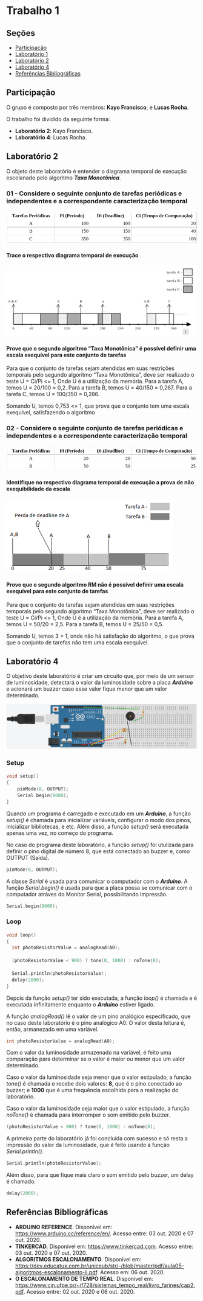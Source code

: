 # Trabalho 1

## Seções

- [Participação](#participação)
- [Laboratório 1](#laboratório-1)
- [Laboratório 2](#laboratório-2)
- [Laboratório 4](#laboratório-4)
- [Referências Bibliográficas](#referências-bibliográficas)

## Participação

O grupo é composto por três membros: **Kayo Francisco**, e **Lucas Rocha**.

O trabalho foi dividido da seguinte forma:

- **Laboratório 2**: Kayo Francisco.
- **Laboratório 4**: Lucas Rocha.

## Laboratório 2

O objeto deste laboratório é entender o diagrama temporal de execução escolanado pelo algoritmo ***Taxa Monotônica***.

### 01 - Considere o seguinte conjunto de tarefas periódicas e independentes e a correspondente caracterização temporal
![screenshot of arduino board](/laboratorio-2/tabela1.png)

#### Trace o respectivo diagrama temporal de execução
![screenshot of arduino board](/laboratorio-2/diagrama1.png)


#### Prove que o segundo algoritmo “Taxa Monotônica” é possível definir uma escala exequível para este conjunto de tarefas

Para que o conjunto de tarefas sejam atendidas em suas restrições temporais pelo segundo algoritmo “Taxa Monotônica”, deve ser realizado o teste  U = Ci/Pi <= 1, Onde U é a utilização da memória.
Para a tarefa A, temos U = 20/100 = 0,2.
Para a tarefa B, temos U = 40/150 = 0,267.
Para a tarefa C, temos U = 100/350 = 0,286.

Somando U, temos 0,753 <= 1, que prova que o conjunto tem uma escala exequível, satisfazendo o algoritmo


### 02 - Considere o seguinte conjunto de tarefas periódicas e independentes e a correspondente caracterização temporal

![screenshot of arduino board](/laboratorio-2/tabela2.png)

#### Identifique no respectivo diagrama temporal de execução a prova de não exequibilidade da escala

![screenshot of arduino board](/laboratorio-2/diagrama2.png)


#### Prove que o segundo algoritmo RM não é possível definir uma escala exequível para este conjunto de tarefas

Para que o conjunto de tarefas sejam atendidas em suas restrições temporais pelo segundo algoritmo “Taxa Monotônica”, deve ser realizado o teste  U = Ci/Pi <= 1, Onde U é a utilização da memória.
Para a tarefa A, temos U = 50/20 = 2,5.
Para a tarefa B, temos U = 25/50 = 0,5.

Somando U, temos 3 > 1, onde não há satisfação do algoritmo, o que prova que o conjunto de tarefas não tem uma escala exequível.

## Laboratório 4

O objetivo deste laboratório é criar um circuito que, por meio de um sensor de luminosidade, detectará o valor da luminosidade sobre a placa ***Arduino*** e acionará um buzzer caso esse valor fique menor que um valor determinado.

![screenshot of arduino board](/laboratorio-4/exercicio-1.png)

### Setup

~~~c
void setup()
{
    pinMode(8, OUTPUT);
    Serial.begin(9600);
}
~~~

Quando um programa é carregado e executado em um ***Arduino***, a função *setup()* é chamada para inicializar variáveis, configurar o modo dos pinos, inicializar bibliotecas, e etc. Além disso, a função *setup()* será executada apenas uma vez, no começo do programa.

No caso do programa deste laboratório, a função *setup()* foi utulizada para definir o pino digital de número 8, que está conectado ao buzzer e, como OUTPUT (Saída).

~~~c
pinMode(8, OUTPUT);
~~~

A classe *Serial* é usada para comunicar o computador com o ***Arduino***. A função *Serial.begin()* é usada para que a placa possa se comunicar com o computador atráves do Monitor Serial, possibilitando impressão.

~~~c
Serial.begin(9600);
~~~

### Loop

~~~c
void loop()
{
  int photoResistorValue = analogRead(A0);
  
  (photoResistorValue < 900) ? tone(8, 1000) : noTone(8);
  
  Serial.println(photoResistorValue);
  delay(2000);
}
~~~

Depois da função *setup()* ter sido executada, a função *loop()* é chamada e é executada infinitamente enquanto o ***Arduino*** estiver ligado.

A função *analogRead()* lê o valor de um pino analógico especificado, que no caso deste laboratório é o pino analógico A0. O valor desta leitura é, então, armanezado em uma variável.

~~~c
int photoResistorValue = analogRead(A0);
~~~

Com o valor da luminosidade armazenado na variável, é feito uma comparação para determinar se o valor é maior ou menor que um valor determinado. 

Caso o valor da luminosidade seja menor que o valor estipulado, a função *tone()* é chamada e recebe dois valores: **8**, que é o pino conectado ao buzzer; e **1000** que é uma frequência escolhida para a realização do laboratório. 

Caso o valor da luminosidade seja maior que o valor estipulado, a função *noTone()* é chamada para interromper o som emitido pelo buzzer.

~~~c
(photoResistorValue < 900) ? tone(8, 1000) : noTone(8);
~~~

A primeira parte do laboratório já foi concluída com sucesso e só resta a impressão do valor da luminosidade, que é feito usando a função *Serial.println()*.

~~~c
Serial.println(photoResistorValue);
~~~

Além disso, para que fique mais claro o som emitido pelo buzzer, um delay é chamado.

~~~c
delay(2000);
~~~

## Referências Bibliográficas

- **ARDUINO REFERENCE**. Disponível em: https://www.arduino.cc/reference/en/. Acesso entre: 03 out. 2020 e 07 out. 2020.
- **TINKERCAD**. Disponível em: https://www.tinkercad.com. Acesso entre: 03 out. 2020 e 07 out. 2020.
- **ALGORITMOS ESCALONAMENTO**. Disponível em: https://dev.educatux.com.br/uniceub/str/-/blob/master/pdf/aula05-algoritmos-escalonamento-ii.pdf. Acesso em: 06 out. 2020.
- **O ESCALONAMENTO DE TEMPO REAL**. Disponível em: https://www.cin.ufpe.br/~if728/sistemas_tempo_real/livro_farines/cap2.pdf. Acesso entre: 02 out. 2020 e 06 out. 2020.